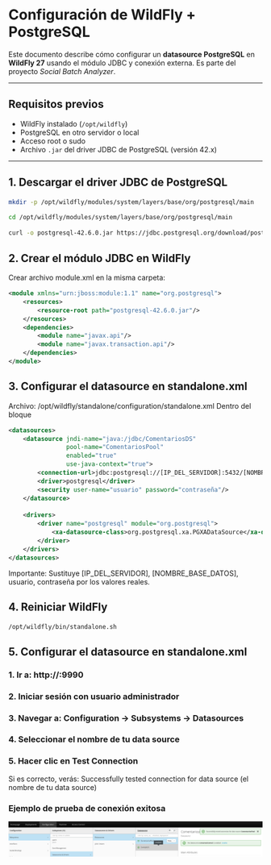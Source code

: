 # Configuración de WildFly + PostgreSQL

Este documento describe cómo configurar un **datasource PostgreSQL** en **WildFly 27** usando el módulo JDBC y conexión externa. Es parte del proyecto *Social Batch Analyzer*.

---

## Requisitos previos

- WildFly instalado (`/opt/wildfly`)
- PostgreSQL en otro servidor o local
- Acceso root o sudo
- Archivo `.jar` del driver JDBC de PostgreSQL (versión 42.x)

---

## 1. Descargar el driver JDBC de PostgreSQL

```bash
mkdir -p /opt/wildfly/modules/system/layers/base/org/postgresql/main
```
```bash
cd /opt/wildfly/modules/system/layers/base/org/postgresql/main
```
```bash
curl -o postgresql-42.6.0.jar https://jdbc.postgresql.org/download/postgresql-42.6.0.jar
```
## 2. Crear el módulo JDBC en WildFly
Crear archivo module.xml en la misma carpeta:

```xml
<module xmlns="urn:jboss:module:1.1" name="org.postgresql">
    <resources>
        <resource-root path="postgresql-42.6.0.jar"/>
    </resources>
    <dependencies>
        <module name="javax.api"/>
        <module name="javax.transaction.api"/>
    </dependencies>
</module>
``` 

## 3. Configurar el datasource en standalone.xml

Archivo: /opt/wildfly/standalone/configuration/standalone.xml
Dentro del bloque <subsystem xmlns="urn:jboss:domain:datasources:7.2">
```xml
<datasources>
    <datasource jndi-name="java:/jdbc/ComentariosDS"
                pool-name="ComentariosPool"
                enabled="true"
                use-java-context="true">
        <connection-url>jdbc:postgresql://[IP_DEL_SERVIDOR]:5432/[NOMBRE_BASE_DATOS]</connection-url>
        <driver>postgresql</driver>
        <security user-name="usuario" password="contraseña"/>
    </datasource>

    <drivers>
        <driver name="postgresql" module="org.postgresql">
            <xa-datasource-class>org.postgresql.xa.PGXADataSource</xa-datasource-class>
        </driver>
    </drivers>
</datasources>
``` 
Importante: Sustituye [IP_DEL_SERVIDOR], [NOMBRE_BASE_DATOS], usuario, contraseña por los valores reales.

## 4. Reiniciar WildFly

```bash
/opt/wildfly/bin/standalone.sh
```

## 5. Configurar el datasource en standalone.xml
### 1. Ir a: http://<IP-servidor>:9990
### 2. Iniciar sesión con usuario administrador
### 3. Navegar a: Configuration → Subsystems → Datasources
### 4. Seleccionar el nombre de tu data source
### 5. Hacer clic en Test Connection

Si es correcto, verás:
Successfully tested connection for data source (el nombre de tu data source) 

### Ejemplo de prueba de conexión exitosa

![Prueba de conexión exitosa en WildFly](img/test-connection-success.png)

